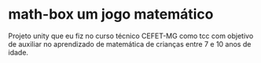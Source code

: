 # math-box um jogo matemático
Projeto unity que eu fiz no curso técnico CEFET-MG como tcc com objetivo de auxiliar no aprendizado de matemática de crianças entre 7 e 10 anos de idade.

